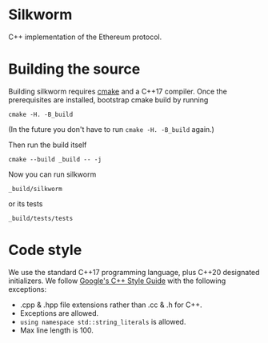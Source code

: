 Silkworm
===

C++ implementation of the Ethereum protocol.

# Building the source

Building silkworm requires [cmake](https://cgold.readthedocs.io/en/latest/first-step/installation.html) and a C++17 compiler.
Once the prerequisites are installed, bootstrap cmake build by running
```
cmake -H. -B_build
```
(In the future you don't have to run `cmake -H. -B_build` again.)

Then run the build itself
```
cmake --build _build -- -j
```
Now you can run silkworm
```
_build/silkworm
```
or its tests
```
_build/tests/tests
```

# Code style

We use the standard C++17 programming language, plus C++20 designated initializers.
We follow [Google's C++ Style Guide](https://google.github.io/styleguide/cppguide.html) with the following exceptions:

* .cpp & .hpp file extensions rather than .cc & .h for C++.
* Exceptions are allowed.
* `using namespace std::string_literals` is allowed.
* Max line length is 100.
